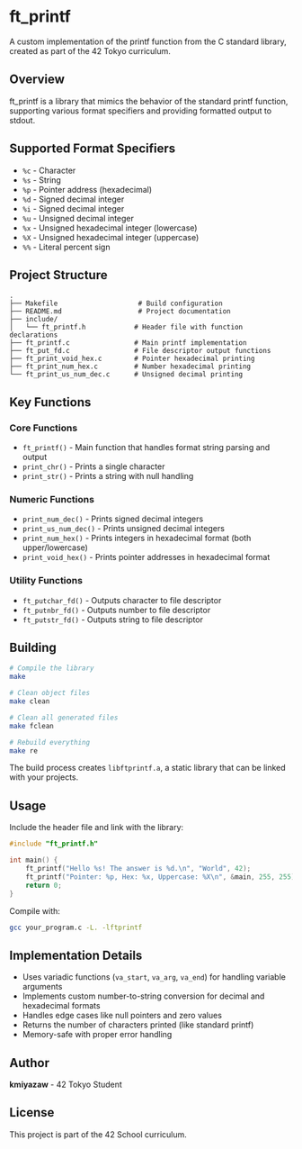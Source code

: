 # ft_printf

A custom implementation of the printf function from the C standard library, created as part of the 42 Tokyo curriculum.

## Overview

ft_printf is a library that mimics the behavior of the standard printf function, supporting various format specifiers and providing formatted output to stdout.

## Supported Format Specifiers

- `%c` - Character
- `%s` - String
- `%p` - Pointer address (hexadecimal)
- `%d` - Signed decimal integer
- `%i` - Signed decimal integer
- `%u` - Unsigned decimal integer
- `%x` - Unsigned hexadecimal integer (lowercase)
- `%X` - Unsigned hexadecimal integer (uppercase)
- `%%` - Literal percent sign

## Project Structure

```
.
├── Makefile                    # Build configuration
├── README.md                   # Project documentation
├── include/
│   └── ft_printf.h            # Header file with function declarations
├── ft_printf.c                # Main printf implementation
├── ft_put_fd.c                # File descriptor output functions
├── ft_print_void_hex.c        # Pointer hexadecimal printing
├── ft_print_num_hex.c         # Number hexadecimal printing
└── ft_print_us_num_dec.c      # Unsigned decimal printing
```

## Key Functions

### Core Functions
- `ft_printf()` - Main function that handles format string parsing and output
- `print_chr()` - Prints a single character
- `print_str()` - Prints a string with null handling

### Numeric Functions
- `print_num_dec()` - Prints signed decimal integers
- `print_us_num_dec()` - Prints unsigned decimal integers
- `print_num_hex()` - Prints integers in hexadecimal format (both upper/lowercase)
- `print_void_hex()` - Prints pointer addresses in hexadecimal format

### Utility Functions
- `ft_putchar_fd()` - Outputs character to file descriptor
- `ft_putnbr_fd()` - Outputs number to file descriptor
- `ft_putstr_fd()` - Outputs string to file descriptor

## Building

```bash
# Compile the library
make

# Clean object files
make clean

# Clean all generated files
make fclean

# Rebuild everything
make re
```

The build process creates `libftprintf.a`, a static library that can be linked with your projects.

## Usage

Include the header file and link with the library:

```c
#include "ft_printf.h"

int main() {
    ft_printf("Hello %s! The answer is %d.\n", "World", 42);
    ft_printf("Pointer: %p, Hex: %x, Uppercase: %X\n", &main, 255, 255);
    return 0;
}
```

Compile with:
```bash
gcc your_program.c -L. -lftprintf
```

## Implementation Details

- Uses variadic functions (`va_start`, `va_arg`, `va_end`) for handling variable arguments
- Implements custom number-to-string conversion for decimal and hexadecimal formats
- Handles edge cases like null pointers and zero values
- Returns the number of characters printed (like standard printf)
- Memory-safe with proper error handling

## Author

**kmiyazaw** - 42 Tokyo Student

## License

This project is part of the 42 School curriculum.